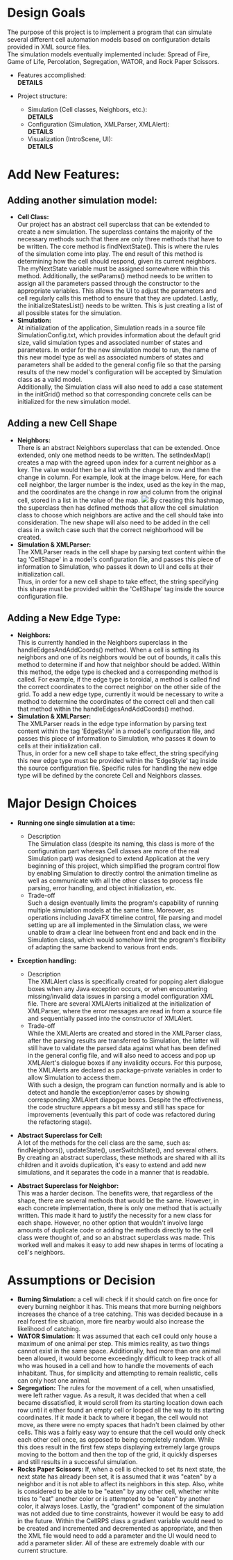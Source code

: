 
# Design Goals
The purpose of this project is to implement a program that can simulate several different cell automation models based on configuration details provided in XML source files.  
The simulation models eventually implemented include: Spread of Fire, Game of Life, Percolation, Segregation, WATOR, and Rock Paper Scissors.  

* Features accomplished:  
**DETAILS**  

* Project structure:
    * Simulation (Cell classes, Neighbors, etc.):  
    **DETAILS**
    * Configuration (Simulation, XMLParser, XMLAlert):  
    **DETAILS**
    * Visualization (IntroScene, UI):  
    **DETAILS**

# Add New Features:
## Adding another simulation model:
* **Cell Class:**  
Our project has an abstract cell superclass that can be extended to create a new simulation. The superclass contains the majority of the necessary methods such that there are only three methods that have to be written. The core method is findNextState(). This is where the rules of the simulation come into play. The end result of this method is determining how the cell should respond, given its current neighbors. The myNextState variable must be assigned somewhere within this method. Additionally, the setParams() method needs to be written to assign all the parameters passed through the constructor to the appropriate variables. This allows the UI to adjust the parameters and cell regularly calls this method to ensure that they are updated. Lastly, the initializeStatesList() needs to be written. This is just creating a list of all possible states for the simulation.
* **Simulation:**   
At initialization of the application, Simulation reads in a source file SimulationConfig.txt, which provides information about the default grid size, valid simulation types and associated number of states and parameters. In order for the new simulation model to run, the name of this new model type as well as associated numbers of states and parameters shall be added to the general config file so that the parsing results of the new model's configuration will be accepted by Simulation class as a valid model.  
Additionally, the Simulation class will also need to add a case statement in the initGrid() method so that corresponding concrete cells can be initialized for the new simulation model.
## Adding a new Cell Shape
* **Neighbors:**  
There is an abstract Neighbors superclass that can be extended. Once extended, only one method needs to be written. The setIndexMap() creates a map with the agreed upon index for a current neighbor as a key. The value would then be a list with the change in row and then the change in column. For example, look at the image below. Here, for each cell neighbor, the larger number is the index, used as the key in the map, and the coordinates are the change in row and column from the original cell, stored in a list in the value of the map.
![](https://i.imgur.com/nIltupv.png)
 By creating this hashmap, the superclass then has defined methods that allow the cell simulation class to choose which neighbors are active and the cell should take into consideration.
 The new shape will also need to be added in the cell class in a switch case such that the correct neighborhood will be created.
* **Simulation & XMLParser:**  
The XMLParser reads in the cell shape by parsing text content within the tag 'CellShape' in a model's configuration file, and passes this piece of information to Simulation, who passes it down to UI and cells at their initialization call.  
Thus, in order for a new cell shape to take effect, the string specifying this shape must be provided within the 'CellShape' tag inside the source configuration file.


## Adding a New Edge Type:
* **Neighbors:**  
This is currently handled in the Neighbors superclass in the handleEdgesAndAddCoords() method. When a cell is setting its neighbors and one of its neighbors would be out of bounds, it calls this method to determine if and how that neighbor should be added. Within this method, the edge type is checked and a corresponding method is called. For example, if the edge type is toroidal, a method is called find the correct coordinates to the correct neighbor on the other side of the grid. To add a new edge type, currently it would be necessary to write a method to determine the coordinates of the correct cell and then call that method within the handleEdgesAndAddCoords() method.
* **Simulation & XMLParser:**  
The XMLParser reads in the edge type information by parsing text content within the tag 'EdgeStyle' in a model's configuration file, and passes this piece of information to Simulation, who passes it down to cells at their initialization call.  
Thus, in order for a new cell shape to take effect, the string specifying this new edge type must be provided within the 'EdgeStyle' tag inside the source configuration file. Specific rules for handling the new edge type will be defined by the concrete Cell and Neighbors classes.

# Major Design Choices
* **Running one single simulation at a time:**
    * Description  
    The Simulation class (despite its naming, this class is more of the configuration part whereas Cell classes are more of the real Simulation part) was designed to extend Application at the very beginning of this project, which simplified the program control flow by enabling Simulation to directly control the animation timeline as well as communicate with all the other classes to process file parsing, error handling, and object initialization, etc. 
    * Trade-off  
    Such a design eventually limits the program's capability of running multiple simulation models at the same time. Moreover, as operations including JavaFX timeline control, file parsing and model setting up are all implemented in the Simulation class, we were unable to draw a clear line between front end and back end in the Simulation class, which would somehow limit the program's flexibility of adapting the same backend to various front ends.

* **Exception handling:**  
    * Description  
    The XMLAlert class is specifically created for popping alert dialogue boxes when any Java exception occurs, or when encountering missing/invalid data issues in parsing a model configuration XML file. There are several XMLAlerts initialized at the initialization of XMLParser, where the error messages are read in from a source file and sequentially passed into the constructor of XMLAlert.
    * Trade-off  
    While the XMLAlerts are created and stored in the XMLParser class, after the parsing results are transferred to Simulation, the latter will still have to validate the parsed data against what has been defined in the general config file, and will also need to access and pop up XMLAlert's dialogue boxes if any invalidity occurs. For this purpose, the XMLAlerts are declared as package-private variables in order to allow Simulation to access them.  
    With such a design, the program can function normally and is able to detect and handle the exception/error cases by showing corresponding XMLAlert diapogue boxes. Despite the effectiveness, the code structure appears a bit messy and still has space for improvements (eventually this part of code was refactored during the refactoring stage).

* **Abstract Superclass for Cell:**  
A lot of the methods for the cell class are the same, such as: findNeighbors(), updateState(), userSwitchState(), and several others. By creating an abstract superclass, these methods are shared with all its children and it avoids duplication, it's easy to extend and add new simulations, and it separates the code in a manner that is readable.

* **Abstract Superclass for Neighbor:**  
This was a harder decison. The benefits were, that regardless of the shape, there are several methods that would be the same. However, in each concrete implementation, there is only one method that is actually written. This made it hard to justify the necessity for a new class for each shape. However, no other option that wouldn't involve large amounts of duplicate code or adding the methods directly to the cell class were thought of, and so an abstract superclass was made. This worked well and makes it easy to add new shapes in terms of locating a cell's neighbors.


# Assumptions or Decision
* **Burning Simulation:** a cell will check if it should catch on fire once for every burning neighbor it has. This means that more burning neighbors increases the chance of a tree catching. This was decided because in a real forest fire situation, more fire nearby would also increase the likelihood of catching.
* **WATOR Simulation:** It was assumed that each cell could only house a maximum of one animal per step. This mimics reality, as two things cannot exist in the same space. Additionally, had more than one animal been allowed, it would become exceedingly difficult to keep track of all who was housed in a cell and how to handle the movements of each inhabitant. Thus, for simplicity and attempting to remain realistic, cells can only host one animal.
* **Segregation:** The rules for the movement of a cell, when unsatisfied, were left rather vague. As a result, it was decided that when a cell became dissatisfied, it would scroll from its starting location down each row until it either found an empty cell or looped all the way to its starting coordinates. If it made it back to where it began, the cell would not move, as there were no empty spaces that hadn't been claimed by other cells. This was a fairly easy way to ensure that the cell would only check each other cell once, as opposed to being completely random. While this does result in the first few steps displaying extremely large groups moving to the bottom and then the top of the grid, it quickly disperses and still results in a successful simulation.
* **Rocks Paper Scissors:** If, when a cell is checked to set its next state, the next state has already been set, it is assumed that it was "eaten" by a neighbor and it is not able to affect its neighbors in this step. Also, white is considered to be able to be "eaten" by any other cell, whether white tries to "eat" another color or is attempted to be "eaten" by another color, it always loses. Lastly, the "gradient" component of the simulation was not added due to time constraints, however it would be easy to add in the future. Within the CellRPS class a gradient variable would need to be created and incremented and decremented as appropriate, and then the XML file would need to add a parameter and the UI would need to add a parameter slider. All of these are extremely doable with our current structure.

